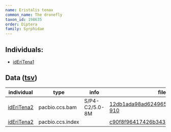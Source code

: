 ```yaml
---
name: Eristalis tenax
common_name: The dronefly
taxon_id: 198635
order: Diptera
family: Syrphidae
---
```


## Individuals:

  * [idEriTena1](idEriTena1.md)

## Data ([tsv](Eristalis_tenax_data.tsv))

| individual | type | info | file |
| ---------- | ---- | ---- | ---- |
| [idEriTena2](idEriTena2.md) | pacbio.ccs.bam | S/P4-C2/5.0-8M | [12db1ada98ad6249651f3b88267865d9-910](https://darwin.cog.sanger.ac.uk/insects/Eristalis_tenax/idEriTena2/genomic_data/pacbio/m64097_200203_134300.ccs.bam) |
| [idEriTena2](idEriTena2.md) | pacbio.ccs.index |  | [c90f8f96417426b3431186b8acff65a7-2](https://darwin.cog.sanger.ac.uk/insects/Eristalis_tenax/idEriTena2/genomic_data/pacbio/m64097_200203_134300.ccs.bam.pbi) |
